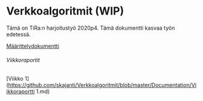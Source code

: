 # Verkkoalgoritmit (WIP)

Tämä on TiRa:n harjoitustyö 2020p4. Tämä dokumentti kasvaa työn edetessä.

[Määrittelydokumentti](https://github.com/skajanti/Verkkoalgoritmit/blob/master/Documentation/Maarittelydokumentti.md)

###### Viikkoraportit
[Viikko 1](https://github.com/skajanti/Verkkoalgoritmit/blob/master/Documentation/Viikkoraportti 1.md)